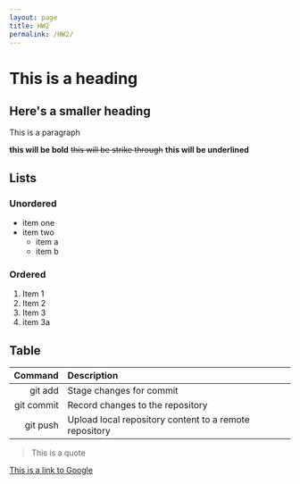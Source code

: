 ```yaml
---
layout: page
title: HW2
permalink: /HW2/
---
```


# This is a heading

## Here's a smaller heading

This is a paragraph

**this will be bold** ~~this will be strike through~~ __this will be underlined__

## Lists
### Unordered
* item one
* item two
    * item a
    * item b

### Ordered
1. Item 1
2. Item 2
3. Item 3
4. item 3a

## Table

| Command | Description |
| ------: | :---------- |
| git add | Stage changes for commit |
| git commit | Record changes to the repository |
| git push | Upload local repository content to a remote repository |

> This is a quote

[This is a link to Google](https://google.com)
